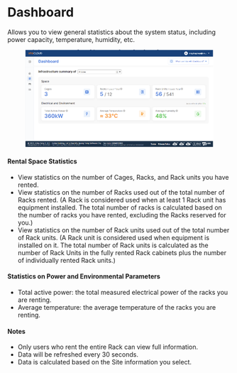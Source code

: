 # Dashboard

Allows you to view general statistics about the system status, including power capacity, temperature, humidity, etc.

<figure><img src="../.gitbook/assets/image (3) (1) (1) (1) (1) (1) (1) (1) (1) (1) (1) (1) (1) (1) (1).png" alt=""><figcaption></figcaption></figure>

#### Rental Space Statistics

* View statistics on the number of Cages, Racks, and Rack units you have rented.
* View statistics on the number of Racks used out of the total number of Racks rented. (A Rack is considered used when at least 1 Rack unit has equipment installed. The total number of racks is calculated based on the number of racks you have rented, excluding the Racks reserved for you.)
* View statistics on the number of Rack units used out of the total number of Rack units. (A Rack unit is considered used when equipment is installed on it. The total number of Rack units is calculated as the number of Rack Units in the fully rented Rack cabinets plus the number of individually rented Rack units.)

#### Statistics on Power and Environmental Parameters

* Total active power: the total measured electrical power of the racks you are renting.
* Average temperature: the average temperature of the racks you are renting.

#### Notes

* Only users who rent the entire Rack can view full information.
* Data will be refreshed every 30 seconds.
* Data is calculated based on the Site information you select.
